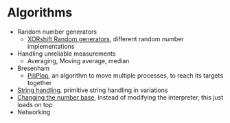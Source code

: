 # Algorithms

- Random number generators
  - [XORshift Random generators](XORshift%20Random-generator), different random number implementations
- Handling unreliable measurements
  - Averaging, Moving average, median
- Bresenham
  - [PiliPlop](PiliPlop), an algorithm to move multiple processes, to reach its targets together
- [String handling](String%20handling), primitive string handling in variations
- [Changing the number base](FFBASE), instead of modifying the interpreter, this just loads on top
- Networking
